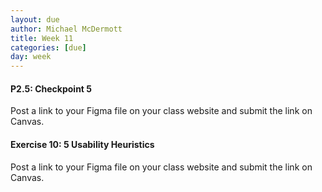 ```yaml
---
layout: due
author: Michael McDermott
title: Week 11
categories: [due]
day: week
---
```

#### P2.5: Checkpoint 5
Post a link to your Figma file on your class website and submit the link on Canvas.

#### Exercise 10: 5 Usability Heuristics
Post a link to your Figma file on your class website and submit the link on Canvas.
